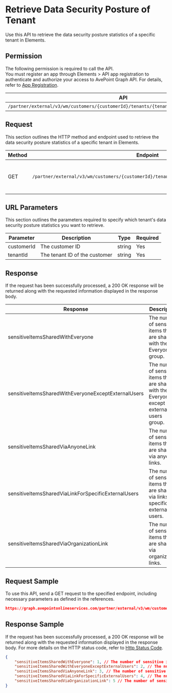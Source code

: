 # Retrieve Data Security Posture of Tenant

Use this API to retrieve the data security posture statistics of a specific tenant in Elements.  

## Permission  

The following permission is required to call the API.  
You must register an app through Elements > API app registration to authenticate and authorize your access to AvePoint Graph API. For details, refer to [App Registration](../register-app.md).

| API | Permission |
|-----------|-----------|
| `/partner/external/v3/wm/customers/{customerId}/tenants/{tenantId}/overview/dspm/insights` | elements.wm.read.all |  


## Request

This section outlines the HTTP method and endpoint used to retrieve the data security posture statistics of a specific tenant in Elements.

| Method | Endpoint | Description |
|-----------|-----------|-----------|
|GET|`/partner/external/v3/wm/customers/{customerId}/tenants/{tenantId}/overview/dspm/insights`|Retrieves the data security posture statistics.|

## URL Parameters

This section outlines the parameters required to specify which tenant's data security posture statistics you want to retrieve.

| Parameter | Description | Type | Required |
| --- | --- | --- | --- |
| customerId | The customer ID| string | Yes |
| tenantId | The tenant ID of the customer| string | Yes |


## Response

If the request has been successfully processed, a 200 OK response will be returned along with the requested information displayed in the response body.

| Response | Description | Type |
| --- | --- | --- |
| sensitiveItemsSharedWithEveryone | The number of sensitive items that are shared with the Everyone group. | integer |
| sensitiveItemsSharedWithEveryoneExceptExternalUsers | The number of sensitive items that are shared with the Everyone except external users group. | integer |
| sensitiveItemsSharedViaAnyoneLink | The number of sensitive items that are shared via anyone links.  | integer |
| sensitiveItemsSharedViaLinkForSpecificExternalUsers | The number of sensitive items that are shared via links for specific external users. | integer |
| sensitiveItemsSharedViaOrganizationLink | The number of sensitive items that are shared via organization links. | integer |


## Request Sample

To use this API, send a GET request to the specified endpoint, including necessary parameters as defined in the references.

```json
https://graph.avepointonlineservices.com/partner/external/v3/wm/customers/966f35cc-****-4070-****-25cd****2a07/tenants/0c7715b3-****-4c4c-****-f363****acec/overview/dspm/insights
```

## Response Sample

If the request has been successfully processed, a 200 OK response will be returned along with the requested information displayed in the response body. For more details on the HTTP status code, refer to [Http Status Code](../Use-AvePoint-Graph-API.md#http-status-code).

```json 
{
    "sensitiveItemsSharedWithEveryone": 1, // The number of sensitive items that are shared with the Everyone group
    "sensitiveItemsSharedWithEveryoneExceptExternalUsers": 2, // The number of sensitive items that are shared with the Everyone except external users group
    "sensitiveItemsSharedViaAnyoneLink": 3, // The number of sensitive items that are shared via anyone links
    "sensitiveItemsSharedViaLinkForSpecificExternalUsers": 4, // The number of sensitive items that are shared via links for specific external users
    "sensitiveItemsSharedViaOrganizationLink": 5 // The number of sensitive items that are shared via organization links
}